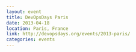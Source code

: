 ```yaml
---
layout: event
title: DevOpsDays Paris
date: 2013-04-18
location: Paris, France
link: http://devopsdays.org/events/2013-paris/
categories: events
---
```

